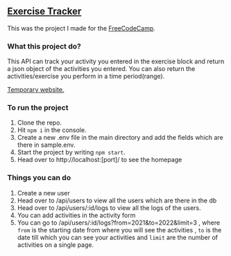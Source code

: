 ## [Exercise Tracker](https://www.freecodecamp.org/learn/apis-and-microservices/apis-and-microservices-projects/exercise-tracker)

This was the project I made for the [FreeCodeCamp](https://www.freecodecamp.org).


### What this project do?
  This API can track your activity you entered in the exercise block and return a json object of the activities you entered.
  You can also return the activities/exercise you perform in a time period(range).
  
  [Temporary website.](https://Project-Exercise-Tracker.garvityadav07.repl.co) 

### To run the project 
  1) Clone the repo.
  2) Hit ```npm i``` in the console.
  3) Create a new .env file in the main directory and add the fields which are there in sample.env.
  4) Start the project by writing ```npm start```.
  5) Head over to http://localhost:[port]/ to see the homepage


### Things you can do
  1. Create a new user 
  2. Head over to /api/users to view all the users which are there in the db
  3. Head over to /api/users/:id/logs to view all the logs of the users.
  4. You can add activities in the activity form
  5. You can go to /api/users/:id/logs?from=2021&to=2022&limit=3 , where ```from``` is the starting date from where you will see the activities , ```to``` is the date till which you can see your activities and ```limit``` are the number of activities on a single page.